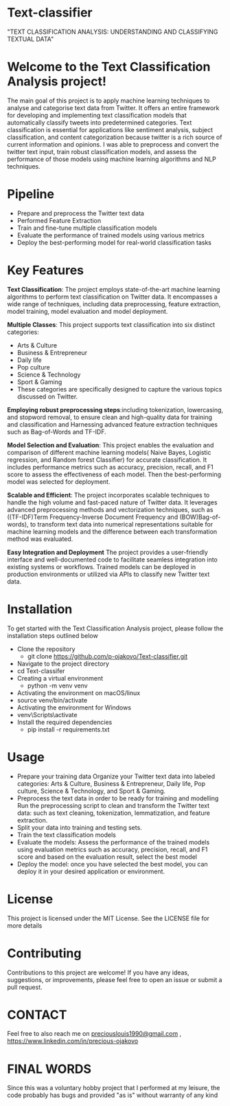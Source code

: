 # Text-classifier
"TEXT CLASSIFICATION ANALYSIS: UNDERSTANDING AND CLASSIFYING TEXTUAL DATA"

# Welcome to the Text Classification Analysis project! 

The main goal of this project is to apply machine learning techniques to analyse and categorise text data from Twitter.
It offers an entire framework for developing and implementing text classification models that automatically classify tweets into predetermined categories.
Text classification is essential for applications like sentiment analysis, subject classification, and content categorization because twitter is a rich source of current information and opinions. I was able to preprocess and convert the twitter text input, train robust classification models, and assess the performance of those models using machine learning algorithms and NLP techniques.

# Pipeline
* Prepare and preprocess the Twitter text data
* Performed Feature Extraction
* Train and fine-tune multiple classification models
* Evaluate the performance of trained models using various metrics
* Deploy the best-performing model for real-world classification tasks

# Key Features
**Text Classification**: The project employs state-of-the-art machine learning algorithms to perform text classification on Twitter data. It encompasses a wide range of techniques, including data preprocessing, feature extraction, model training, model evaluation and model deployment.
  
**Multiple Classes**: This project supports text classification into six distinct categories: 
* Arts & Culture
* Business & Entrepreneur
* Daily life 
* Pop culture
* Science & Technology
* Sport & Gaming
* These categories are specifically designed to capture the various topics discussed on Twitter.

**Employing robust preprocessing steps**:including tokenization, lowercasing, and stopword removal, to ensure clean and high-quality data for training and classification and Harnessing advanced feature extraction techniques such as Bag-of-Words and TF-IDF.

**Model Selection and Evaluation**:
This project enables the evaluation and comparison of different machine learning models( Naive Bayes, Logistic regression, and Random forest Classifier) for accurate classification. It includes performance metrics such as accuracy, precision, recall, and F1 score to assess the effectiveness of each model. Then the best-performing model was selected for deployment.

**Scalable and Efficient**:
The project incorporates scalable techniques to handle the high volume and fast-paced nature of Twitter data. It leverages advanced preprocessing methods and vectorization techniques, such as ((TF-IDF)Term Frequency-Inverse Document Frequency and (BOW)Bag-of-words), to transform text data into numerical representations suitable for machine learning models and the difference between each transformation method was evaluated.

**Easy Integration and Deployment**
The project provides a user-friendly interface and well-documented code to facilitate seamless integration into existing systems or workflows. Trained models can be deployed in production environments or utilized via APIs to classify new Twitter text data.

# Installation
To get started with the Text Classification Analysis project, please follow the installation steps outlined below
* Clone the repository
  * git clone https://github.com/p-ojakovo/Text-classifier.git 
* Navigate to the project directory
 * cd Text-classifer 
* Creating a virtual environment
   * python -m venv venv 
 * Activating the environment on macOS/linux
  * source venv/bin/activate 
 * Activating the environment for Windows
  * venv\Scripts\activate 
* Install the required dependencies
  * pip install -r requirements.txt 

# Usage
* Prepare your training data
Organize your Twitter text data into labeled categories: Arts & Culture, Business & Entrepreneur, Daily life, Pop culture, Science & Technology, and Sport & Gaming.
* Preprocess the text data in order to be ready for training and modelling
Run the preprocessing script to clean and transform the Twitter text data:
such as text cleaning, tokenization, lemmatization, and feature extraction.
* Split your data into training and testing sets.
* Train the text classification models
* Evaluate the models: Assess the performance of the trained models using evaluation metrics such as accuracy, precision, recall, and F1 score and based on the evaluation result, select the best model 
* Deploy the model: once you have selected the best model, you can deploy it in your desired application or environment.

# License
This project is licensed under the MIT License. See the LICENSE file for more details 

# Contributing
Contributions to this project are welcome! If you have any ideas, suggestions, or improvements, please feel free to open an issue or submit a pull request.
# CONTACT 
Feel free to also reach me on
preciouslouis1990@gmail.com , https://www.linkedin.com/in/precious-ojakovo

# FINAL WORDS
Since this was a voluntary hobby project that I performed at my leisure, the code probably has bugs and provided "as is" without warranty of any kind




 






